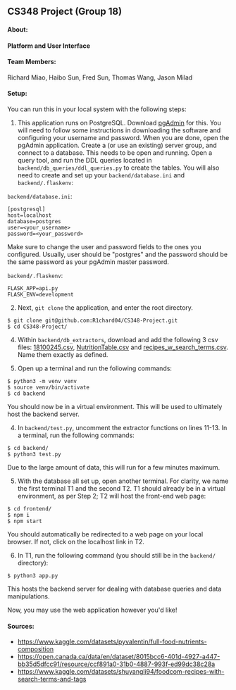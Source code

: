## CS348 Project (Group 18)

#### About:


#### Platform and User Interface


#### Team Members:
Richard Miao, Haibo Sun, Fred Sun, Thomas Wang, Jason Milad


#### Setup:
You can run this in your local system with the following steps:

1. This application runs on PostgreSQL. Download [pgAdmin]([https://www.genome.gov/](https://www.pgadmin.org/download/)) for this. You will need to follow some instructions in downloading the software and configuring your username and password. When you are done, open the pgAdmin application. Create a (or use an existing) server group, and connect to a database. This needs to be open and running. Open a query tool, and run the DDL queries located in `backend/db_queries/ddl_queries.py` to create the tables. You will also need to create and set up your `backend/database.ini` and `backend/.flaskenv`:

`backend/database.ini`:
```
[postgresql]
host=localhost
database=postgres
user=<your_username>
password=<your_password>
```
Make sure to change the user and password fields to the ones you configured. Usually, user should be "postgres" and the password should be the same password as your pgAdmin master password.

`backend/.flaskenv`:
```
FLASK_APP=api.py
FLASK_ENV=development
```

2. Next, `git clone` the application, and enter the root directory.
```
$ git clone git@github.com:R1chard04/CS348-Project.git
$ cd CS348-Project/
```

4. Within `backend/db_extractors`, download and add the following 3 csv files: [18100245.csv](https://open.canada.ca/data/en/dataset/8015bcc6-401d-4927-a447-bb35d5dfcc91/resource/ccf891a0-31b0-4887-993f-ed99dc38c28a), [NutritionTable.csv](https://www.kaggle.com/datasets/pyvalentin/full-food-nutrients-composition) and [recipes_w_search_terms.csv](https://www.kaggle.com/datasets/shuyangli94/foodcom-recipes-with-search-terms-and-tags). Name them exactly as defined.

5. Open up a terminal and run the following commands:
```
$ python3 -m venv venv 
$ source venv/bin/activate
$ cd backend
```
You should now be in a virtual environment. This will be used to ultimately host the backend server. 

4. In `backend/test.py`, uncomment the extractor functions on lines 11-13. In a terminal, run the following commands:
```
$ cd backend/
$ python3 test.py
```
Due to the large amount of data, this will run for a few minutes maximum.

5. With the database all set up, open another terminal. For clarity, we name the first terminal T1 and the second T2. T1 should already be in a virtual environment, as per Step 2; T2 will host the front-end web page:
```
$ cd frontend/
$ npm i
$ npm start
```
You should automatically be redirected to a web page on your local browser. If not, click on the localhost link in T2. 

6. In T1, run the following command (you should still be in the `backend/` directory):
```
$ python3 app.py
```
This hosts the backend server for dealing with database queries and data manipulations. 

Now, you may use the web application however you'd like!


#### Sources:
- https://www.kaggle.com/datasets/pyvalentin/full-food-nutrients-composition
- https://open.canada.ca/data/en/dataset/8015bcc6-401d-4927-a447-bb35d5dfcc91/resource/ccf891a0-31b0-4887-993f-ed99dc38c28a
- https://www.kaggle.com/datasets/shuyangli94/foodcom-recipes-with-search-terms-and-tags
